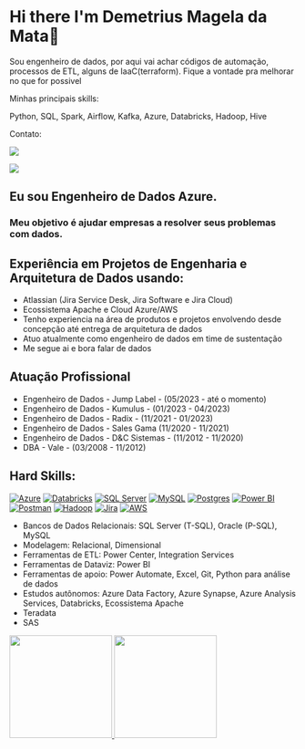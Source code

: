 # Hi there  I'm Demetrius Magela da Mata👋

Sou engenheiro de dados, por aqui vai achar códigos de automação, processos de ETL, alguns de IaaC(terraform). Fique a vontade pra melhorar no que for possivel 

Minhas principais skills:

<link rel="stylesheet" href="https://cdn.jsdelivr.net/gh/devicons/devicon@v2.15.1/devicon.min.css"> Python, <link rel="stylesheet" href="https://cdn.jsdelivr.net/gh/devicons/devicon@v2.15.1/devicon.min.css"> SQL, <link rel="stylesheet" href="https://cdn.jsdelivr.net/gh/devicons/devicon@v2.15.1/devicon.min.css"> Spark, <link rel="stylesheet" href="https://cdn.jsdelivr.net/gh/devicons/devicon@v2.15.1/devicon.min.css"> Airflow, <link rel="stylesheet" href="https://cdn.jsdelivr.net/gh/devicons/devicon@v2.15.1/devicon.min.css"> Kafka, <link rel="stylesheet" href="https://cdn.jsdelivr.net/gh/devicons/devicon@v2.15.1/devicon.min.css"> Azure, <link rel="stylesheet" href="https://cdn.jsdelivr.net/gh/devicons/devicon@v2.15.1/devicon.min.css"> Databricks, <link rel="stylesheet" href="https://cdn.jsdelivr.net/gh/devicons/devicon@v2.15.1/devicon.min.css"> Hadoop, <link rel="stylesheet" href="https://cdn.jsdelivr.net/gh/devicons/devicon@v2.15.1/devicon.min.css"> Hive

Contato:

<a href="https://www.linkedin.com/in/demetrius-mata-6aa74910a/" target="_blank"><img src="https://img.shields.io/badge/-LinkedIn-%230077B5?style=for-the-badge&logo=linkedin&logoColor=white" target="_blank"></a>   
</div> <a href = "dimagela25@gmail.com"><img src="https://img.shields.io/badge/Gmail-D14836?style=for-the-badge&logo=gmail&logoColor=white" target="_blank"></a>

## Eu sou Engenheiro de Dados Azure.

### Meu objetivo é ajudar empresas a resolver seus problemas com dados.

## Experiência em Projetos de Engenharia e Arquitetura de Dados usando:

- Atlassian (Jira Service Desk, Jira Software e Jira Cloud) 
- Ecossistema Apache e Cloud Azure/AWS 
- Tenho experiencia na área de produtos e projetos envolvendo desde concepção até entrega de arquitetura de dados
- Atuo atualmente como engenheiro de dados em time de sustentação 
- Me segue ai e bora falar de dados 

## Atuação Profissional 

- Engenheiro de Dados - Jump Label - (05/2023 - até o momento)
- Engenheiro de Dados - Kumulus - (01/2023 - 04/2023)
- Engenheiro de Dados - Radix - (11/2021 - 01/2023)
- Engenheiro de Dados - Sales Gama (11/2020 - 11/2021)
- Engenheiro de Dados - D&C Sistemas - (11/2012 - 11/2020)
- DBA - Vale - (03/2008 - 11/2012)


## Hard Skills:
[![Azure](https://img.shields.io/badge/microsoft%20azure-0089D6?style=for-the-badge&logo=microsoft-azure&logoColor=white)](https://github.com/demetriusengdados/demetriusengdados/edit/main/README.md)
[![Databricks](https://img.shields.io/badge/Databricks-FF3621?style=for-the-badge&logo=Databricks&logoColor=white)](https://github.com/demetriusengdados/demetriusengdados/edit/main/README.md)
[![SQL Server](https://img.shields.io/badge/Microsoft%20SQL%20Server-CC2927?style=for-the-badge&logo=microsoft%20sql%20server&logoColor=white)](https://github.com/demetriusengdados/demetriusengdados/edit/main/README.md)
[![MySQL](https://img.shields.io/badge/MySQL-005C84?style=for-the-badge&logo=mysql&logoColor=white)](https://github.com/demetriusengdados/demetriusengdados/edit/main/README.md)
[![Postgres](https://img.shields.io/badge/PostgreSQL-316192?style=for-the-badge&logo=postgresql&logoColor=white)](https://github.com/demetriusengdados/demetriusengdados/edit/main/README.md)
[![Power BI](https://img.shields.io/badge/PowerBI-F2C811?style=for-the-badge&logo=Power%20BI&logoColor=white)](https://github.comdemetriusengdados/demetriusengdados/edit/main/README.md)
[![Postman](https://img.shields.io/badge/Postman-FF6C37?style=for-the-badge&logo=Postman&logoColor=white)](https://github.com/demetriusengdados/demetriusengdados/edit/main/README.md)
[![Hadoop](https://img.shields.io/badge/Insomnia-5849be?style=for-the-badge&logo=Hadoop&logoColor=white)](https://github.com/demetriusengdados/demetriusengdados/edit/main/README.md)
[![Jira](https://img.shields.io/badge/Jira-0052CC?style=for-the-badge&logo=Jira&logoColor=white)](https://github.com/demetriusengdados/demetriusengdados/edit/main/README.md)
[![AWS](https://img.shields.io/badge/Jira-0052CC?style=for-the-badge&logo=AWS&logoColor=white)](https://github.com/demetriusengdados/demetriusengdados/edit/main/README.md)

- Bancos de Dados Relacionais: SQL Server (T-SQL), Oracle (P-SQL), MySQL
- Modelagem: Relacional, Dimensional
- Ferramentas de ETL: Power Center, Integration Services
- Ferramentas de Dataviz: Power BI
- Ferramentas de apoio: Power Automate, Excel, Git, Python para análise de dados
- Estudos autônomos: Azure Data Factory, Azure Synapse, Azure Analysis Services, Databricks, Ecossistema Apache 
- Teradata
- SAS

<div>
<a href="https://github.com/demetriusengdados">
<img height="180em" src="https://github-readme-stats.vercel.app/api/top-langs/?username=demetriusengdados&layout=compact&langs_count=7&theme=dracula"/>
<img height="180em" src="https://github-readme-stats.vercel.app/api?username=demetriusengdados&show_icons=true&theme=dracula&include_all_commits=true&count_private=true"/>
</div>

